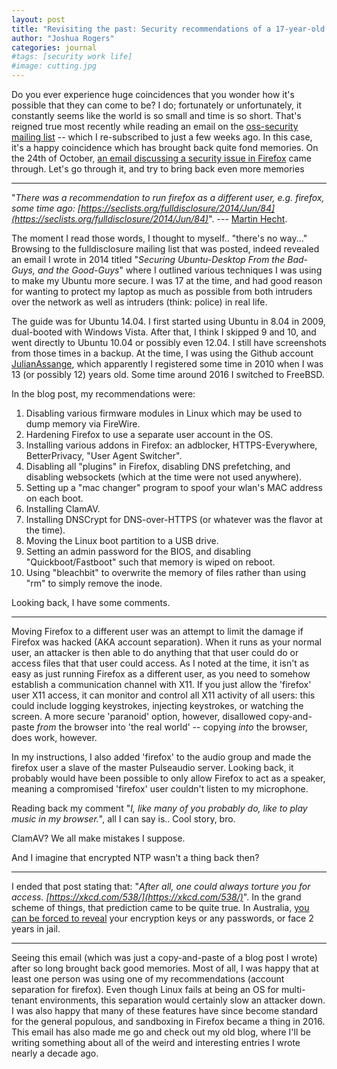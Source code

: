```yaml
---
layout: post
title: "Revisiting the past: Security recommendations of a 17-year-old Joshua"
author: "Joshua Rogers"
categories: journal
#tags: [security work life]
#image: cutting.jpg
---
```


Do you ever experience huge coincidences that you wonder how it's possible that they can come to be? I do; fortunately or unfortunately, it constantly seems like the world is so small and time is so short. That's reigned true most recently while reading an email on the [oss-security mailing list](https://www.openwall.com/lists/oss-security/) -- which I re-subscribed to just a few weeks ago. In this case, it's a happy coincidence which has brought back quite fond memories. On the 24th of October, [an email discussing a security issue in Firefox](https://www.openwall.com/lists/oss-security/2023/10/24/2) came through. Let's go through it, and try to bring back even more memories

---

"_There was a recommendation to run firefox as a different user, e.g. firefox, some time ago: [https://seclists.org/fulldisclosure/2014/Jun/84](https://seclists.org/fulldisclosure/2014/Jun/84)_".  --- [Martin Hecht](https://www.openwall.com/lists/oss-security/2023/10/24/2).

The moment I read those words, I thought to myself.. "there's no way..." Browsing to the fulldisclosure mailing list that was posted, indeed revealed an email I wrote in 2014 titled "_Securing Ubuntu-Desktop From the Bad-Guys, and the Good-Guys_" where I outlined various techniques I was using to make my Ubuntu more secure. I was 17 at the time, and had good reason for wanting to protect my laptop as much as possible from both intruders over the network as well as intruders (think: police) in real life.

The guide was for Ubuntu 14.04. I first started using Ubuntu in 8.04 in 2009, dual-booted with Windows Vista. After that, I think I skipped 9 and 10, and went directly to Ubuntu 10.04 or possibly even 12.04. I still have screenshots from those times in a backup. At the time, I was using the Github account [JulianAssange](https://github.com/JulianAssange), which apparently I registered some time in 2010 when I was 13 (or possibly 12) years old. Some time around 2016 I switched to FreeBSD.

In the blog post, my recommendations were:
1. Disabling various firmware modules in Linux which may be used to dump memory via FireWire.
2. Hardening Firefox to use a separate user account in the OS.
3. Installing various addons in Firefox: an adblocker, HTTPS-Everywhere, BetterPrivacy, "User Agent Switcher".
4. Disabling all "plugins" in Firefox, disabling DNS prefetching, and disabling websockets (which at the time were not used anywhere).
5. Setting up a "mac changer" program to spoof your wlan's MAC address on each boot.
6. Installing ClamAV.
7. Installing DNSCrypt for DNS-over-HTTPS (or whatever was the flavor at the time).
8. Moving the Linux boot partition to a USB drive.
9. Setting an admin password for the BIOS, and disabling "Quickboot/Fastboot" such that memory is wiped on reboot.
10. Using "bleachbit" to overwrite the memory of files rather than using "rm" to simply remove the inode. 

Looking back, I have some comments.

---

Moving Firefox to a different user was an attempt to limit the damage if Firefox was hacked (AKA account separation). When it runs as your normal user, an attacker is then able to do anything that that user could do or access files that that user could access. As I noted at the time, it isn't as easy as just running Firefox as a different user, as you need to somehow establish a communication channel with X11. If you just allow the 'firefox' user X11 access, it can monitor and control all X11 activity of all users: this could include logging keystrokes, injecting keystrokes, or watching the screen. A more secure 'paranoid' option, however, disallowed copy-and-paste _from_ the browser into 'the real world' -- copying _into_ the browser, does work, however.

In my instructions, I also added 'firefox' to the audio group and made the firefox user a slave of the master Pulseaudio server. Looking back, it probably would have been possible to only allow Firefox to act as a speaker, meaning a compromised 'firefox' user couldn't listen to my microphone.

Reading back my comment "_I, like many of you probably do, like to play music in my browser._", all I can say is.. Cool story, bro.

ClamAV? We all make mistakes I suppose.

And I imagine that encrypted NTP wasn't a thing back then?

---

I ended that post stating that: "_After all, one could always torture you for access. [https://xkcd.com/538/](https://xkcd.com/538/)_". In the grand scheme of things, that prediction came to be quite true. In Australia, [you can be forced to reveal](https://ngm.com.au/3la-orders-crimes-act-1914/) your encryption keys or any passwords, or face 2 years in jail.

---

Seeing this email (which was just a copy-and-paste of a blog post I wrote) after so long brought back good memories. Most of all, I was happy that at least one person was using one of my recommendations (account separation for firefox). Even though Linux fails at being an OS for multi-tenant environments, this separation would certainly slow an attacker down. I was also happy that many of these features have since become standard for the general populous, and sandboxing in Firefox became a thing in 2016. This email has also made me go and check out my old blog, where I'll be writing something about all of the weird and interesting entries I wrote nearly a decade ago.
